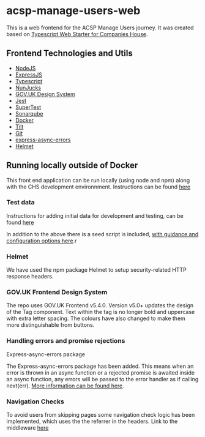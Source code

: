 
# acsp-manage-users-web

This is a web frontend for the ACSP Manage Users journey. It was created based on [Typescript Web Starter for Companies House](https://github.com/companieshouse/node-review-web-starter-ts).

## Frontend Technologies and Utils

- [NodeJS](https://nodejs.org/)
- [ExpressJS](https://expressjs.com/)
- [Typescript](https://www.typescriptlang.org/)
- [NunJucks](https://mozilla.github.io/nunjucks)
- [GOV.UK Design System](https://design-system.service.gov.uk/)
- [Jest](https://jestjs.io)
- [SuperTest](https://www.npmjs.com/package/supertest)
- [Sonarqube](https://www.sonarqube.org)
- [Docker](https://www.docker.com/)
- [Tilt](https://tilt.dev/)
- [Git](https://git-scm.com/downloads)
- [express-async-errors](https://www.npmjs.com/package/express-async-errors)
- [Helmet](https://helmetjs.github.io/)


## Running locally outside of Docker

This front end application can be run locally (using node and npm) along with the CHS development environnment.
Instructions can be found [here](https://companieshouse.atlassian.net/wiki/spaces/IDV/pages/4832100406/Running+a+Single+Web+Service+Outside+of+Docker)

### Test data

Instructions for adding initial data for development and testing, can be found [here](https://companieshouse.atlassian.net/wiki/spaces/IDV/pages/4517724334/Inugami+Test+Data)

In addition to the above there is a seed script is included, [with guidance and configuration options here](./tools/seed-acsp-data-mongo/README.md).r

### Helmet

We have used the npm package Helmet to setup security-related HTTP response headers.

### GOV.UK Frontend Design System

The repo uses GOV.UK Frontend v5.4.0. Version v5.0+ updates the design of the Tag component.
Text within the tag is no longer bold and uppercase with extra letter spacing. The colours have also changed to make them more distinguishable from buttons.

### Handling errors and promise rejections

Express-async-errors package 

 The Express-async-errors package has been added. This means when an error is thrown in an async function or a rejected promise is awaited inside an async function, any errors will be passed to the error handler as if calling next(err). [More information can be found here](./docs/Handling%20errors.md).

### Navigation Checks

To avoid users from skipping pages some navigation check logic has been implemented, which uses the
the referrer in the headers. Link to the middleware [here](https://github.com/companieshouse/acsp-manage-users-web/blob/main/src/middleware/navigationMiddleware.ts)






